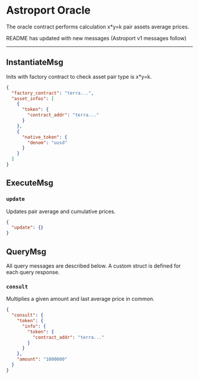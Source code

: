 # Astroport Oracle

The oracle contract performs calculation x*y=k pair assets average prices.

README has updated with new messages (Astroport v1 messages follow)

---

## InstantiateMsg

Inits with factory contract to check asset pair type is x*y=k.

```json
{
  "factory_contract": "terra...",
  "asset_infos": [
    {
      "token": {
        "contract_addr": "terra..."
      }
    },
    {
      "native_token": {
        "denom": "uusd"
      }
    }
  ]
}
```

## ExecuteMsg

### `update`

Updates pair average and cumulative prices.

```json
{
  "update": {}
}
```

## QueryMsg

All query messages are described below. A custom struct is defined for each query response.

### `consult`

Multiplies a given amount and last average price in common.

```json
{
  "consult": {
    "token": {
      "info": {
        "token": {
          "contract_addr": "terra..."
        }
      }
    },
    "amount": "1000000"
  }
}
```
